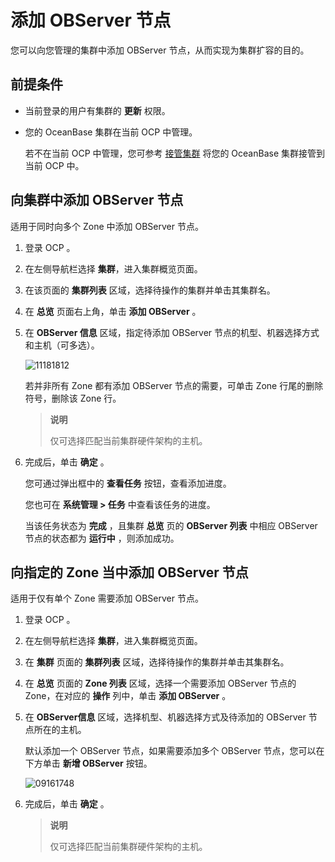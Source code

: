 # 添加 OBServer 节点

您可以向您管理的集群中添加 OBServer 节点，从而实现为集群扩容的目的。

## 前提条件

* 当前登录的用户有集群的 **更新** 权限。

* 您的 OceanBase 集群在当前 OCP 中管理。

  若不在当前 OCP 中管理，您可参考 [接管集群](../1.take-over-a-cluster.md) 将您的 OceanBase 集群接管到当前 OCP 中。
  
## 向集群中添加 OBServer 节点

适用于同时向多个 Zone 中添加 OBServer 节点。

1. 登录 OCP 。

2. 在左侧导航栏选择 **集群**，进入集群概览页面。

3. 在该页面的 **集群列表** 区域，选择待操作的集群并单击其集群名。

4. 在 **总览** 页面右上角，单击 **添加 OBServer** 。

5. 在 **OBServer 信息** 区域，指定待添加 OBServer 节点的机型、机器选择方式和主机（可多选）。

   ![11181812](https://obbusiness-private.oss-cn-shanghai.aliyuncs.com/doc/img/ocp/401/%E5%90%91%E9%9B%86%E7%BE%A4%E4%B8%AD%E6%B7%BB%E5%8A%A0observer1.png)

   若并非所有 Zone 都有添加 OBServer 节点的需要，可单击 Zone 行尾的删除符号，删除该 Zone 行。

   > **说明**
   >
   > 仅可选择匹配当前集群硬件架构的主机。

6. 完成后，单击 **确定** 。

   您可通过弹出框中的 **查看任务** 按钮，查看添加进度。

   您也可在 **系统管理 \> 任务** 中查看该任务的进度。

   当该任务状态为 **完成** ，且集群 **总览** 页的 **OBServer 列表** 中相应 OBServer 节点的状态都为 **运行中** ，则添加成功。

## 向指定的 Zone 当中添加 OBServer 节点

适用于仅有单个 Zone 需要添加 OBServer 节点。

1. 登录 OCP 。

2. 在左侧导航栏选择 **集群**，进入集群概览页面。

3. 在 **集群** 页面的 **集群列表** 区域，选择待操作的集群并单击其集群名。

4. 在 **总览** 页面的 **Zone 列表** 区域，选择一个需要添加 OBServer 节点的 Zone，在对应的 **操作** 列中，单击 **添加 OBServer** 。

5. 在 **OBServer信息** 区域，选择机型、机器选择方式及待添加的 OBServer 节点所在的主机。

   默认添加一个 OBServer 节点，如果需要添加多个 OBServer 节点，您可以在下方单击 **新增 OBServer** 按钮。

   ![09161748](https://obbusiness-private.oss-cn-shanghai.aliyuncs.com/doc/img/ocp/401/%E5%90%91zone%E4%B8%AD%E6%B7%BB%E5%8A%A0observer1.png)

6. 完成后，单击 **确定** 。

   > **说明**
   >
   > 仅可选择匹配当前集群硬件架构的主机。
